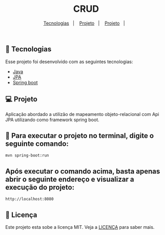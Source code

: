 <h1 align="center">
    CRUD
</h1>

<p align="center">
  <a href="#-tecnologias">Tecnologias</a>&nbsp;&nbsp;&nbsp;|&nbsp;&nbsp;&nbsp;
  <a href="#-projeto">Projeto</a>&nbsp;&nbsp;&nbsp;|&nbsp;&nbsp;&nbsp;
  <a href="#-DataBase">Projeto</a>&nbsp;&nbsp;&nbsp;|&nbsp;&nbsp;&nbsp;
</p>


<br>


## 🚀 Tecnologias

Esse projeto foi desenvolvido com as seguintes tecnologias:

- [Java](https://www.java.com/pt-BR/)
- [JPA](https://nextjs.org/https://spring.io/projects/spring-data-jpa)
- [Spring boot](https://spring.io/projects/spring-boot)

## 💻 Projeto

Aplicação abordado a utilizão de mapeamento objeto-relacional com Api JPA utilizando como framework spring boot.


## :hammer: Para executar o projeto no terminal, digite o seguinte comando:

```shell script
mvn spring-boot:run 
```

## Após executar o comando acima, basta apenas abrir o seguinte endereço e visualizar a execução do projeto:

```
http://localhost:8080
```


## 📝 Licença

Este projeto esta sobe a licença MIT. Veja a [LICENÇA](https://opensource.org/licenses/MIT) para saber mais.


